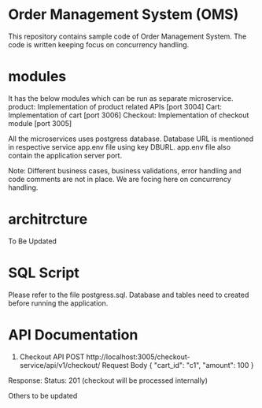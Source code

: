 # Order Management System (OMS)
This repository contains sample code of Order Management System. The code is written keeping focus on
concurrency handling.

# modules
It has the below modules which can be run as separate microservice.
product: Implementation of product related APIs [port 3004]
Cart: Implementation of cart [port 3006]
Checkout: Implementation of checkout module [port 3005]

All the microservices uses postgress database. Database URL is mentioned in respective
service app.env file using key DBURL. app.env file also contain the application server port.

Note: Different business cases, business validations, error handling and code comments are not in place.
We are focing here on concurrency handling.

# architrcture
To Be Updated


# SQL Script
Please refer to the file postgress.sql. Database and tables need to created before
running the application.


# API Documentation
1. Checkout API
POST http://localhost:3005/checkout-service/api/v1/checkout/
Request Body
    {
        "cart_id": "c1",
        "amount": 100
    }

Response: 
    Status: 201 (checkout will be processed internally)

Others to be updated
